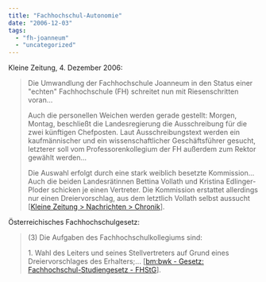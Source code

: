 ```yaml
---
title: "Fachhochschul-Autonomie"
date: "2006-12-03"
tags: 
  - "fh-joanneum"
  - "uncategorized"
---
```


Kleine Zeitung, 4. Dezember 2006:

> Die Umwandlung der Fachhochschule Joanneum in den Status einer "echten" Fachhochschule (FH) schreitet nun mit Riesenschritten voran...
> 
> Auch die personellen Weichen werden gerade gestellt: Morgen, Montag, beschließt die Landesregierung die Ausschreibung für die zwei künftigen Chefposten. Laut Ausschreibungstext werden ein kaufmännischer und ein wissenschaftlicher Geschäftsführer gesucht, letzterer soll vom Professorenkollegium der FH außerdem zum Rektor gewählt werden...
> 
> Die Auswahl erfolgt durch eine stark weiblich besetzte Kommission... Auch die beiden Landesrätinnen Bettina Vollath und Kristina Edlinger-Ploder schicken je einen Vertreter. Die Kommission erstattet allerdings nur einen Dreiervorschlag, aus dem letztlich Vollath selbst aussucht \[[Kleine Zeitung > Nachrichten > Chronik](http://www.kleine.at/nachrichten/chronik/282522/index.do "Kleine Zeitung > Nachrichten > Chronik")\].

Österreichisches Fachhochschulgesetz:

> (3) Die Aufgaben des Fachhochschulkollegiums sind:
> 
> 1\. Wahl des Leiters und seines Stellvertreters auf Grund eines Dreiervorschlages des Erhalters;... \[[bm:bwk - Gesetz: Fachhochschul-Studiengesetz - FHStG](http://www.bmbwk.gv.at/universitaeten/recht/gesetze/fhstg/Gesetz_Fachhochschul-Stu4169.xml "bm:bwk - Gesetz: Fachhochschul-Studiengesetz - FHStG")\].

